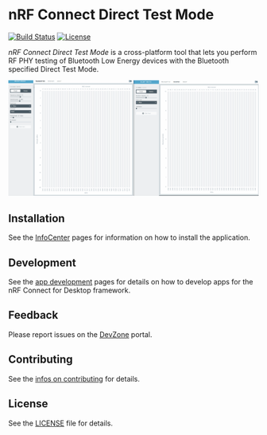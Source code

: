 # nRF Connect Direct Test Mode

[![Build Status](https://dev.azure.com/NordicSemiconductor/Wayland/_apis/build/status/pc-nrfconnect-dtm?branchName=master)](https://dev.azure.com/NordicSemiconductor/Wayland/_build/latest?definitionId=19&branchName=master)
[![License](https://img.shields.io/badge/license-Modified%20BSD%20License-blue.svg)](LICENSE)

*nRF Connect Direct Test Mode* is a cross-platform tool that lets you perform RF PHY testing of Bluetooth Low Energy devices with the Bluetooth specified Direct Test Mode.

![screenshot](resources/screenshot.gif)

## Installation

See the [InfoCenter](https://infocenter.nordicsemi.com/index.jsp?topic=%2Fstruct_nrftools%2Fstruct%2Fnrftools_nrfconnect.html) pages for information on how to install the application.

## Development

See the [app development](https://nordicsemiconductor.github.io/pc-nrfconnect-docs/) pages for details on how to develop apps for the nRF Connect for Desktop framework.

## Feedback

Please report issues on the [DevZone](https://devzone.nordicsemi.com) portal.

## Contributing

See the [infos on contributing](https://nordicsemiconductor.github.io/pc-nrfconnect-docs/contributing) for details.

## License

See the [LICENSE](LICENSE) file for details.
